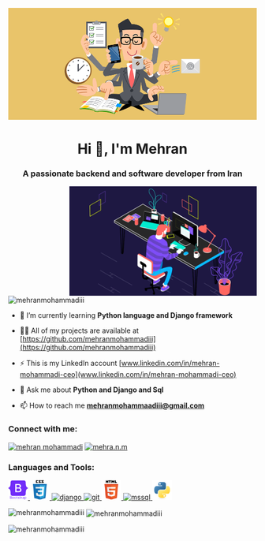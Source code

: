 ![logo](https://github.com/mehranmohammadiii/mehranmohammadiii/blob/main/ab.png)
<h1 align="center">Hi 👋, I'm Mehran</h1>
<h3 align="center">A passionate backend and software developer from Iran</h3>
<img align="right" alt="Mehran" width="380" src="https://raw.githubusercontent.com/mehranmohammadiii/mehranmohammadiii/main/news24.gif">  
<p align="left"> <img src="https://komarev.com/ghpvc/?username=mehranmohammadiii&label=Profile%20views&color=0e75b6&style=flat" alt="mehranmohammadiii" /> </p>

- 🌱 I’m currently learning **Python language and Django framework**

- 👨‍💻 All of my projects are available at [https://github.com/mehranmohammadiii](https://github.com/mehranmohammadiii)

- ⚡ This is my LinkedIn account [www.linkedin.com/in/mehran-mohammadi-ceo](www.linkedin.com/in/mehran-mohammadi-ceo)

- 💬 Ask me about **Python and Django and Sql**

- 📫 How to reach me **mehranmohammaadiii@gmail.com**

<h3 align="left">Connect with me:</h3>
<p align="left">
<a href="https://linkedin.com/in/mehran mohammadi" target="blank"><img align="center" src="https://raw.githubusercontent.com/rahuldkjain/github-profile-readme-generator/master/src/images/icons/Social/linked-in-alt.svg" alt="mehran mohammadi" height="30" width="40" /></a>
<a href="https://instagram.com/mehra.n.m" target="blank"><img align="center" src="https://raw.githubusercontent.com/rahuldkjain/github-profile-readme-generator/master/src/images/icons/Social/instagram.svg" alt="mehra.n.m" height="30" width="40" /></a>
</p>

<h3 align="left">Languages and Tools:</h3>
<p align="left"> <a href="https://getbootstrap.com" target="_blank" rel="noreferrer"> <img src="https://raw.githubusercontent.com/devicons/devicon/master/icons/bootstrap/bootstrap-plain-wordmark.svg" alt="bootstrap" width="40" height="40"/> </a> <a href="https://www.w3schools.com/css/" target="_blank" rel="noreferrer"> <img src="https://raw.githubusercontent.com/devicons/devicon/master/icons/css3/css3-original-wordmark.svg" alt="css3" width="40" height="40"/> </a> <a href="https://www.djangoproject.com/" target="_blank" rel="noreferrer"> <img src="https://cdn.worldvectorlogo.com/logos/django.svg" alt="django" width="40" height="40"/> </a> <a href="https://git-scm.com/" target="_blank" rel="noreferrer"> <img src="https://www.vectorlogo.zone/logos/git-scm/git-scm-icon.svg" alt="git" width="40" height="40"/> </a> <a href="https://www.w3.org/html/" target="_blank" rel="noreferrer"> <img src="https://raw.githubusercontent.com/devicons/devicon/master/icons/html5/html5-original-wordmark.svg" alt="html5" width="40" height="40"/> </a> <a href="https://www.microsoft.com/en-us/sql-server" target="_blank" rel="noreferrer"> <img src="https://www.svgrepo.com/show/303229/microsoft-sql-server-logo.svg" alt="mssql" width="40" height="40"/> </a> <a href="https://www.python.org" target="_blank" rel="noreferrer"> <img src="https://raw.githubusercontent.com/devicons/devicon/master/icons/python/python-original.svg" alt="python" width="40" height="40"/> </a> </p>

<p><img align="left" src="https://github-readme-stats.vercel.app/api/top-langs?username=mehranmohammadiii&show_icons=true&locale=en&layout=compact" alt="mehranmohammadiii" /></p>

<p>&nbsp;<img align="center" src="https://github-readme-stats.vercel.app/api?username=mehranmohammadiii&show_icons=true&locale=en" alt="mehranmohammadiii" /></p>

<p><img align="center" src="https://github-readme-streak-stats.herokuapp.com/?user=mehranmohammadiii&" alt="mehranmohammadiii" /></p>
